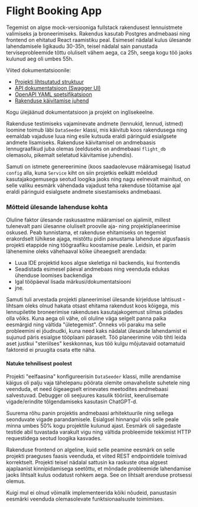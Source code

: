 # Flight Booking App
Tegemist on algse mock-versiooniga fullstack rakendusest lennuistmete valimiseks ja broneerimiseks. Rakendus kasutab 
Postgres andmebaasi ning frontend on ehitatud React raamistiku peal.
Esimesel nädalal kulus ülesande lahendamisele ligikaudu 30-35h, teisel nädalal sain panustada terviseprobleemide
tõttu oluliselt vähem aega, ca 25h, seega kogu töö jaoks kulunud aeg oli umbes 55h. 

Viited dokumentatsioonile:
 - [Projekti lihtsutatud struktuur](doc/project-structure.md)
 - [API dokumentatsioon (Swagger UI)](http://localhost:8080/swagger-ui/index.html#/)
 - [OpenAPI YAML spetsifikatsioon](doc/openapi.yaml)
 - [Rakenduse käivitamise juhend](doc/setup-guide.md)

Kogu ülejäänud dokumentatsioon ja projekt on inglisekeelne.

Rakenduse testimiseks vajaminevate andmete (lennukid, lennud, istmed) loomine
toimub läbi `DataSeeder` klassi, mis käivitub koos rakendusega ning eemaldab vajaduse luua ning
esile kutsuda eraldi päringuid esialgsete andmete lisamiseks. Rakenduse käivitamisel 
on andmebaasis lennugraafikud juba olemas (eelduseks on andmebaasi `flight_db` olemasolu, 
pikemalt seletatud käivitamise juhendis).

Samuti on istmete genereerimine (koos saadaolevuse määramisega) lisatud `config` alla, 
kuna `Service` kiht on siin projetkis eelkätt mõeldud kasutajakogemusega seotud loogika jaoks ning nagu 
eelnevalt mainitud, on selle valiku eesmärk vähendada vajadust teha rakenduse töötamise ajal
eraldi päringuid esialgsete andmete sisestamiseks andmebaasi.


### Mõtteid ülesande lahenduse kohta

Oluline faktor ülesande raskusastme määramisel on ajalimiit, millest tulenevalt pani ülesanne oluliselt 
proovile aja- ning projektiplaneerimise oskused. Peab tunnistama, et rakenduse ehitamiseks on tegemist 
erakordselt lühikese ajaga, mistõttu pidin panustama lahenduse algusfaasis projekti etappide ning 
töögraafiku koostamise peale. Leidsin, et parim lähenemine oleks vähehaaval kõike üheaegselt arendada:
 - Luua IDE projektid koos algse skeletiga nii backendis, kui frontendis
 - Seadistada esimesel päeval andmebaas ning veenduda edukas ühenduse loomises backendiga
 - Igal tööpäeval lisada märkusi/dokumentatsiooni
 - jne.

Samuti tuli arvestada projekti planeerimisel ülesande kirjelduse lahtisust - lihtsam oleks olnud hakata otsast
ehitama rakendust koos kõigega, mis lennupiletite broneerimise rakenduses kasutajakogemust silmas
pidades olla võiks. Kuna aega oli vähe, oli oluline väga selgelt panna paika eesmärgid ning vältida
"ületegemist". Õnneks või paraku ma selle probleemini ei jõudnudki, kuna need kaks nädalat ülesande lahendamist
ei sujunud päris esialgse tööplaani päraselt. Töö planeerimine võib tihti leida aset justkui 
"steriilses" keskkonnas, kus töö kulgu mõjutavaid ootamatuid faktoreid ei pruugita osata ette näha.

#### Natuke tehnilisest poolest
Projekti "eelfaasina" konfigureerisin `DataSeeder` klassi, mille arendamise käigus oli palju 
vaja tähelepanu pöörata olemite omavaheliste suhetele ning veenduda, et need õigeaegselt erinevates
meetodites andmebaasi salvestuvad. Debugger oli seejuures kasulik tööriist, keerulisemate
vigade/erindite tõlgendamiseks kasutasin ChatGPT-d. 

Suurema rõhu panin projektis andmebaasi arhitektuurile ning sellega seonduvate vigade 
parandamisele. Esialgsel hinnangul võis selle peale minna umbes 50% kogu projektile kulunud
ajast. Eesmärk oli sagedaste testide abil tuvastada varakult vigu ning vältida probleemide
tekkimist HTTP requestidega seotud loogika kasvades.

Rakenduse frontend on algeline, kuid selle peamine eesmärk on selle projekti praeguses
faasis veenduda, et viited REST endpointidele toimivad korrektselt. Projekti teisel nädalal sattusin
ka raskuste otsa algsest ajaplaanist kinnipidamisega seetõttu, et mõndade probleemide lahendamise jaoks
lihtsalt kulus oodatust rohkem aega. See on lihtsalt arenduse protsessi olemus.

Kuigi mul ei olnud võimalik implementeerida kõiki nõudeid, panustasin eesmärki veenduda olemasolevate funktsionaalsuste toimimises.
